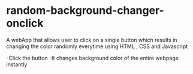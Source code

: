 # random-background-changer-onclick
A webApp that allows user to click on a single button which results in changing the color randomly everytime using HTML , CSS and Javascript

-Click the button
-It changes background color of the entire webpage instantly
